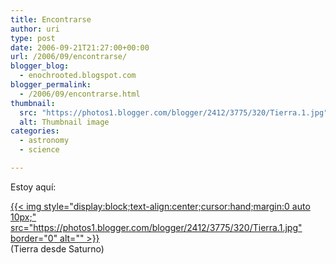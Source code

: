 ```yaml
---
title: Encontrarse
author: uri
type: post
date: 2006-09-21T21:27:00+00:00
url: /2006/09/encontrarse/
blogger_blog:
  - enochrooted.blogspot.com
blogger_permalink:
  - /2006/09/encontrarse.html
thumbnail:
  src: "https://photos1.blogger.com/blogger/2412/3775/320/Tierra.1.jpg"
  alt: Thumbnail image
categories:
  - astronomy
  - science

---
```

Estoy aquí:

[{{< img style="display:block;text-align:center;cursor:hand;margin:0 auto 10px;" src="https://photos1.blogger.com/blogger/2412/3775/320/Tierra.1.jpg" border="0" alt="" >}}][1]  
(Tierra desde Saturno)

 [1]: https://photos1.blogger.com/blogger/2412/3775/1600/Tierra.1.jpg